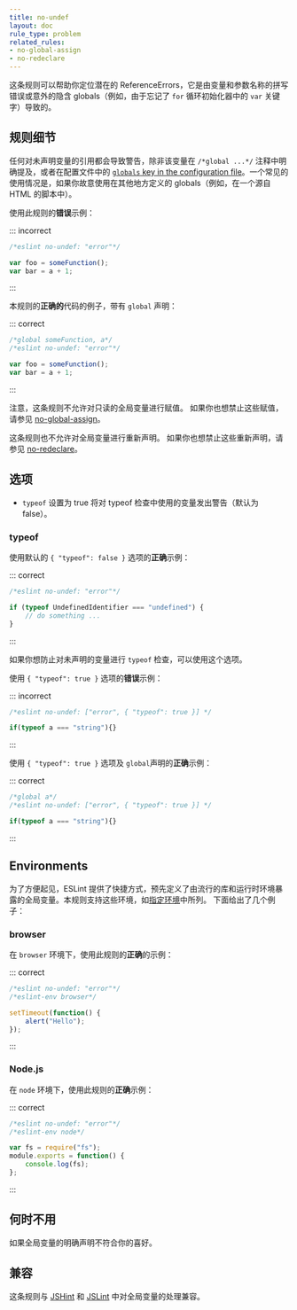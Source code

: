 ```yaml
---
title: no-undef
layout: doc
rule_type: problem
related_rules:
- no-global-assign
- no-redeclare
---
```


这条规则可以帮助你定位潜在的 ReferenceErrors，它是由变量和参数名称的拼写错误或意外的隐含 globals（例如，由于忘记了 `for` 循环初始化器中的 `var` 关键字）导致的。

## 规则细节

任何对未声明变量的引用都会导致警告，除非该变量在 `/*global ...*/` 注释中明确提及，或者在配置文件中的 [`globals` key in the configuration file](../user-guide/configuring/language-options#using-configuration-files-1)。一个常见的使用情况是，如果你故意使用在其他地方定义的 globals（例如，在一个源自 HTML 的脚本中）。

使用此规则的**错误**示例：

::: incorrect

```js
/*eslint no-undef: "error"*/

var foo = someFunction();
var bar = a + 1;
```

:::

本规则的**正确的**代码的例子，带有 `global` 声明：

::: correct

```js
/*global someFunction, a*/
/*eslint no-undef: "error"*/

var foo = someFunction();
var bar = a + 1;
```

:::

注意，这条规则不允许对只读的全局变量进行赋值。
如果你也想禁止这些赋值，请参见 [no-global-assign](no-global-assign)。

这条规则也不允许对全局变量进行重新声明。
如果你也想禁止这些重新声明，请参见 [no-redeclare](no-redeclare)。

## 选项

* `typeof` 设置为 true 将对 typeof 检查中使用的变量发出警告（默认为 false）。

### typeof

使用默认的 `{ "typeof": false }` 选项的**正确**示例：

::: correct

```js
/*eslint no-undef: "error"*/

if (typeof UndefinedIdentifier === "undefined") {
    // do something ...
}
```

:::

如果你想防止对未声明的变量进行 `typeof` 检查，可以使用这个选项。

使用 `{ "typeof": true }` 选项的**错误**示例：

::: incorrect

```js
/*eslint no-undef: ["error", { "typeof": true }] */

if(typeof a === "string"){}
```

:::

使用 `{ "typeof": true }` 选项及 `global`声明的**正确**示例：

::: correct

```js
/*global a*/
/*eslint no-undef: ["error", { "typeof": true }] */

if(typeof a === "string"){}
```

:::

## Environments

为了方便起见，ESLint 提供了快捷方式，预先定义了由流行的库和运行时环境暴露的全局变量。本规则支持这些环境，如[指定环境](../user-guide/configuring/language-options#specifying-environments)中所列。 下面给出了几个例子：

### browser

在 `browser` 环境下，使用此规则的**正确**的示例：

::: correct

```js
/*eslint no-undef: "error"*/
/*eslint-env browser*/

setTimeout(function() {
    alert("Hello");
});
```

:::

### Node.js

在 `node` 环境下，使用此规则的**正确**示例：

::: correct

```js
/*eslint no-undef: "error"*/
/*eslint-env node*/

var fs = require("fs");
module.exports = function() {
    console.log(fs);
};
```

:::

## 何时不用

如果全局变量的明确声明不符合你的喜好。

## 兼容

这条规则与 [JSHint](http://jshint.com/) 和 [JSLint](http://www.jslint.com) 中对全局变量的处理兼容。

